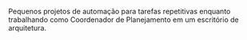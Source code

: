 Pequenos projetos de automação para tarefas repetitivas enquanto trabalhando como Coordenador de Planejamento em um escritório de arquitetura.
